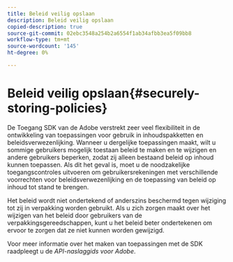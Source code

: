 ```yaml
---
title: Beleid veilig opslaan
description: Beleid veilig opslaan
copied-description: true
source-git-commit: 02ebc3548a254b2a6554f1ab34afbb3ea5f09bb8
workflow-type: tm+mt
source-wordcount: '145'
ht-degree: 0%

---
```


# Beleid veilig opslaan{#securely-storing-policies}

De Toegang SDK van de Adobe verstrekt zeer veel flexibiliteit in de ontwikkeling van toepassingen voor gebruik in inhoudspakketten en beleidsverwezenlijking. Wanneer u dergelijke toepassingen maakt, wilt u sommige gebruikers mogelijk toestaan beleid te maken en te wijzigen en andere gebruikers beperken, zodat zij alleen bestaand beleid op inhoud kunnen toepassen. Als dit het geval is, moet u de noodzakelijke toegangscontroles uitvoeren om gebruikersrekeningen met verschillende voorrechten voor beleidsverwezenlijking en de toepassing van beleid op inhoud tot stand te brengen.

Het beleid wordt niet ondertekend of anderszins beschermd tegen wijziging tot zij in verpakking worden gebruikt. Als u zich zorgen maakt over het wijzigen van het beleid door gebruikers van de verpakkingsgereedschappen, kunt u het beleid beter ondertekenen om ervoor te zorgen dat ze niet kunnen worden gewijzigd.

Voor meer informatie over het maken van toepassingen met de SDK raadpleegt u de *API-naslaggids voor Adobe*.
